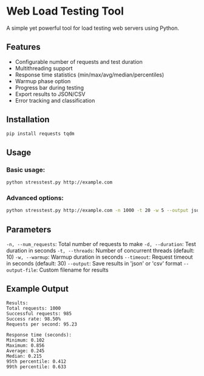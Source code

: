 ﻿# Web Load Testing Tool

A simple yet powerful tool for load testing web servers using Python. 

## Features
- Configurable number of requests and test duration
- Multithreading support
- Response time statistics (min/max/avg/median/percentiles)
- Warmup phase option
- Progress bar during testing
- Export results to JSON/CSV
- Error tracking and classification

## Installation
```bash
pip install requests tqdm
```

## Usage
### Basic usage:
```bash
python stresstest.py http://example.com
```

### Advanced options:
```bash
python stresstest.py http://example.com -n 1000 -t 20 -w 5 --output json
```

## Parameters
`-n, --num_requests`: Total number of requests to make
`-d, --duration`: Test duration in seconds
`-t, --threads`: Number of concurrent threads (default: 10)
`-w, --warmup`: Warmup duration in seconds
`--timeout`: Request timeout in seconds (default: 30)
`--output`: Save results in 'json' or 'csv' format
`--output-file`: Custom filename for results

## Example Output
```
Results:
Total requests: 1000
Successful requests: 985
Success rate: 98.50%
Requests per second: 95.23

Response time (seconds):
Minimum: 0.102
Maximum: 0.856
Average: 0.245
Median: 0.215
95th percentile: 0.412
99th percentile: 0.633
```
